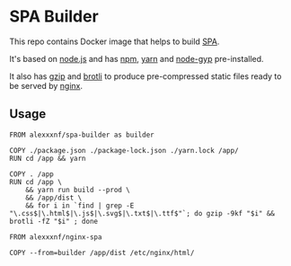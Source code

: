 # SPA Builder
This repo contains Docker image that helps to build [SPA](https://en.wikipedia.org/wiki/Single-page_application).

It's based on [node.js](https://nodejs.org/) and has [npm](https://www.npmjs.com/), [yarn](https://yarnpkg.com/)
and [node-gyp](https://www.npmjs.com/package/node-gyp) pre-installed.

It also has [gzip](https://en.wikipedia.org/wiki/Gzip) and [brotli](https://github.com/google/brotli)
to produce pre-compressed static files ready to be served by [nginx](https://www.nginx.com/).

## Usage
```
FROM alexxxnf/spa-builder as builder

COPY ./package.json ./package-lock.json ./yarn.lock /app/
RUN cd /app && yarn

COPY . /app
RUN cd /app \
    && yarn run build --prod \
    && /app/dist \
    && for i in `find | grep -E "\.css$|\.html$|\.js$|\.svg$|\.txt$|\.ttf$"`; do gzip -9kf "$i" && brotli -fZ "$i" ; done

FROM alexxxnf/nginx-spa

COPY --from=builder /app/dist /etc/nginx/html/
```
